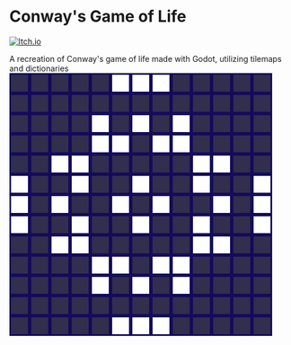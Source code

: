 # Conway's Game of Life
[![Itch.io](https://img.shields.io/badge/Itch-%23FF0B34.svg?style=for-the-badge&logo=Itch.io&logoColor=white)](https://gorburger.itch.io/conways-game-of-life)

A recreation of Conway's game of life made with Godot, utilizing tilemaps and dictionaries
![splash-screen](./main/conway-icon.png)

